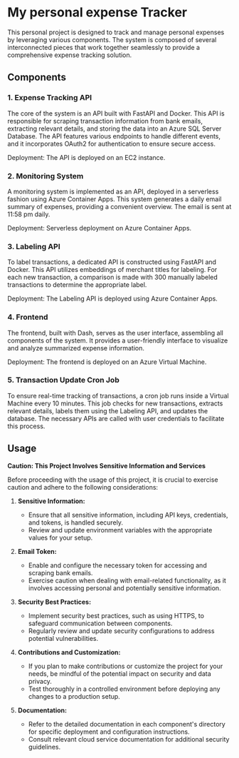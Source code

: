 # My personal expense Tracker
This personal project is designed to track and manage personal expenses by leveraging various components. The system is composed of several interconnected pieces that work together seamlessly to provide a comprehensive expense tracking solution.

## Components
### 1. Expense Tracking API
The core of the system is an API built with FastAPI and Docker. This API is responsible for scraping transaction information from bank emails, extracting relevant details, and storing the data into an Azure SQL Server Database. The API features various endpoints to handle different events, and it incorporates OAuth2 for authentication to ensure secure access.

Deployment: The API is deployed on an EC2 instance.

### 2. Monitoring System
A monitoring system is implemented as an API, deployed in a serverless fashion using Azure Container Apps. This system generates a daily email summary of expenses, providing a convenient overview. The email is sent at 11:58 pm daily.

Deployment: Serverless deployment on Azure Container Apps.

### 3. Labeling API
To label transactions, a dedicated API is constructed using FastAPI and Docker. This API utilizes embeddings of merchant titles for labeling. For each new transaction, a comparison is made with 300 manually labeled transactions to determine the appropriate label.

Deployment: The Labeling API is deployed using Azure Container Apps.

### 4. Frontend
The frontend, built with Dash, serves as the user interface, assembling all components of the system. It provides a user-friendly interface to visualize and analyze summarized expense information.

Deployment: The frontend is deployed on an Azure Virtual Machine.

### 5. Transaction Update Cron Job
To ensure real-time tracking of transactions, a cron job runs inside a Virtual Machine every 10 minutes. This job checks for new transactions, extracts relevant details, labels them using the Labeling API, and updates the database. The necessary APIs are called with user credentials to facilitate this process.


## Usage

**Caution: This Project Involves Sensitive Information and Services**

Before proceeding with the usage of this project, it is crucial to exercise caution and adhere to the following considerations:

1. **Sensitive Information:**
   - Ensure that all sensitive information, including API keys, credentials, and tokens, is handled securely.
   - Review and update environment variables with the appropriate values for your setup.

2. **Email Token:**
   - Enable and configure the necessary token for accessing and scraping bank emails.
   - Exercise caution when dealing with email-related functionality, as it involves accessing personal and potentially sensitive information.

3. **Security Best Practices:**
   - Implement security best practices, such as using HTTPS, to safeguard communication between components.
   - Regularly review and update security configurations to address potential vulnerabilities.

4. **Contributions and Customization:**
   - If you plan to make contributions or customize the project for your needs, be mindful of the potential impact on security and data privacy.
   - Test thoroughly in a controlled environment before deploying any changes to a production setup.

5. **Documentation:**
   - Refer to the detailed documentation in each component's directory for specific deployment and configuration instructions.
   - Consult relevant cloud service documentation for additional security guidelines.

